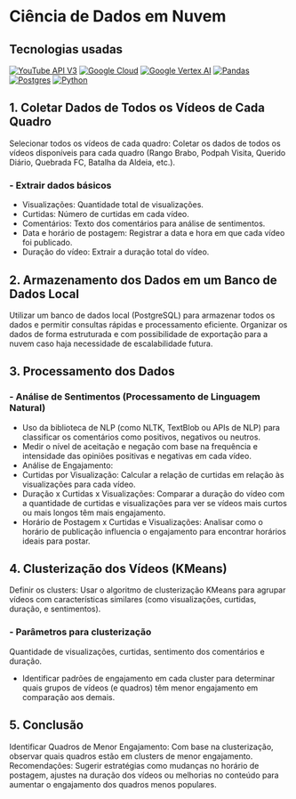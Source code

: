 # Ciência de Dados em Nuvem

## Tecnologias usadas

[![YouTube API V3](https://img.shields.io/badge/YouTube%20API%20V3-FF0000?style=for-the-badge&logo=youtube&logoColor=white)](https://developers.google.com/youtube/v3/docs/search/list?hl=pt-br)
[![Google Cloud](https://img.shields.io/badge/Google%20Cloud-4285F4?style=for-the-badge&logo=googlecloud&logoColor=white)](https://cloud.google.com/?hl=en)
[![Google Vertex AI](https://img.shields.io/badge/Google%20Vertex%20AI-0E86F0?style=for-the-badge&logo=googlecloud&logoColor=white)](https://cloud.google.com/vertex-ai?_gl=1*7ffbow*_up*MQ..&gclid=CjwKCAjwyfe4BhAWEiwAkIL8sKk1e1l8H_4woEnV9ipcHXA7Zd6XDQTE-e6ZM0PmSnC5GSgekvAudBoCjo4QAvD_BwE&gclsrc=aw.ds&hl=en)
[![Pandas](https://img.shields.io/badge/Pandas-150458?style=for-the-badge&logo=pandas&logoColor=white)](https://pandas.pydata.org/docs/index.html)
[![Postgres](https://img.shields.io/badge/PostgreSQL-4169E1?style=for-the-badge&logo=postgresql&logoColor=white)](https://www.postgresql.org/docs/)
[![Python](https://img.shields.io/badge/Python-3776AB?style=for-the-badge&logo=python&logoColor=white)](https://www.python.org/doc/)

## 1. Coletar Dados de Todos os Vídeos de Cada Quadro

  Selecionar todos os vídeos de cada quadro: Coletar os dados de todos os vídeos disponíveis para cada quadro (Rango Brabo, Podpah Visita, Querido Diário, Quebrada FC, Batalha da Aldeia, etc.).

### - Extrair dados básicos

- Visualizações: Quantidade total de visualizações.
- Curtidas: Número de curtidas em cada vídeo.
- Comentários: Texto dos comentários para análise de sentimentos.
- Data e horário de postagem: Registrar a data e hora em que cada vídeo foi publicado.
- Duração do vídeo: Extrair a duração total do vídeo.

## 2. Armazenamento dos Dados em um Banco de Dados Local

Utilizar um banco de dados local (PostgreSQL) para armazenar todos os dados e permitir consultas rápidas e processamento eficiente.
Organizar os dados de forma estruturada e com possibilidade de exportação para a nuvem caso haja necessidade de escalabilidade futura.

## 3. Processamento dos Dados

### - Análise de Sentimentos (Processamento de Linguagem Natural)

- Uso da biblioteca de NLP (como NLTK, TextBlob ou APIs de NLP) para classificar os comentários como positivos, negativos ou neutros.
- Medir o nível de aceitação e negação com base na frequência e intensidade das opiniões positivas e negativas em cada vídeo.
- Análise de Engajamento:
- Curtidas por Visualização: Calcular a relação de curtidas em relação às visualizações para cada vídeo.
- Duração x Curtidas x Visualizações: Comparar a duração do vídeo com a quantidade de curtidas e visualizações para ver se vídeos mais curtos ou mais longos têm mais engajamento.
- Horário de Postagem x Curtidas e Visualizações: Analisar como o horário de publicação influencia o engajamento para encontrar horários ideais para postar.

## 4. Clusterização dos Vídeos (KMeans)

Definir os clusters: Usar o algoritmo de clusterização KMeans para agrupar vídeos com características similares (como visualizações, curtidas, duração, e sentimentos).

### - Parâmetros para clusterização

Quantidade de visualizações, curtidas, sentimento dos comentários e duração.

- Identificar padrões de engajamento em cada cluster para determinar quais grupos de vídeos (e quadros) têm menor engajamento em comparação aos demais.

## 5. Conclusão

Identificar Quadros de Menor Engajamento: Com base na clusterização, observar quais quadros estão em clusters de menor engajamento.
Recomendações: Sugerir estratégias como mudanças no horário de postagem, ajustes na duração dos vídeos ou melhorias no conteúdo para aumentar o engajamento dos quadros menos populares.